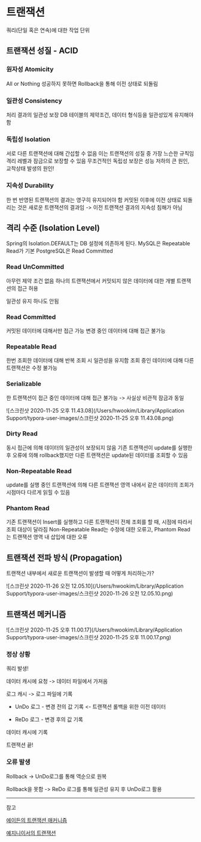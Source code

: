 # 트랜잭션

쿼리(단일 혹은 연속)에 대한 작업 단위

## 트랜잭션 성질 - ACID

### 원자성 Atomicity

All or Nothing
성공하지 못하면 Rollback을 통해 이전 상태로 되돌림

### 일관성 Consistency

처리 결과의 일관성 보장
DB 테이블의 제약조건, 데이터 형식등을 일관성있게 유지해야함

### 독립성 Isolation

서로 다른 트랜잭션에 대해 간섭할 수 없음
이는 트랜잭션의 성질 중 가장 느슨한 규칙임
격리 레벨과 잠금으로 보장할 수 있음
무조건적인 독립성 보장은 성능 저하의 큰 원인, 교착상태 발생의 원인!

### 지속성 Durability

한 번 반영된 트랜잭션의 결과는 영구히 유지되어야 함
커밋된 이후에 이전 상태로 되돌리는 것은 새로운 트랜잭션의 결과임 -> 이전 트랜잭션 결과의 지속성 침해가 아님

## 격리 수준 (Isolation Level)

Spring의 Isolation.DEFAULT는 DB 설정에 의존하게 된다.
MySQL은 Repeatable Read가 기본
PostgreSQL은 Read Committed

### Read UnCommitted

아무런 제약 조건 없음
하나의 트랜잭션에서 커밋되지 않은 데이터에 대한 개별 트랜잭션의 접근 허용

일관성 유지 하나도 안됨

### Read Committed

커밋된 데이터에 대해서만 접근 가능
변경 중인 데이터에 대해 접근 불가능

### Repeatable Read

한번 조회한 데이터에 대해 반복 조회 시 일관성을 유지함
조회 중인 데이터에 대해 다른 트랜잭션은 수정 불가능

### Serializable

한 트랜잭션이 접근 중인 데이터에 대해 접근 불가능 -> 사실상 비관적 잠금과 동일

![스크린샷 2020-11-25 오후 11.43.08](/Users/hwookim/Library/Application Support/typora-user-images/스크린샷 2020-11-25 오후 11.43.08.png)

### Dirty Read

동시 접근에 의해 데이터의 일관성이 보장되지 않음
기존 트랜잭션이 update를 실행한 후 오류에 의해 rollback했지만 다른 트랜잭션은 update된 데이터를 조회할 수 있음

### Non-Repeatable Read

update를 실행 중인 트랜잭션에 의해 다른 트랜잭션 영역 내에서 같은 데이터의 조회가 시점마다 다르게 읽힐 수 있음

### Phantom Read

기존 트랜잭션이 Insert를 실행하고 다른 트랜잭션이 전체 조회를 할 때, 시점에 따라서 조회 대상이 달라짐
Non-Repeatable Read는 수정에 대한 오류고, Phantom Read는 트랜잭션 영역 내 삽입에 대한 오류

## 트랜잭션 전파 방식 (Propagation)

트랜잭션 내부에서 새로운 트랜잭션이 발생할 때 어떻게 처리하는가?

![스크린샷 2020-11-26 오전 12.05.10](/Users/hwookim/Library/Application Support/typora-user-images/스크린샷 2020-11-26 오전 12.05.10.png)

## 트랜잭션 메커니즘

![스크린샷 2020-11-25 오후 11.00.17](/Users/hwookim/Library/Application Support/typora-user-images/스크린샷 2020-11-25 오후 11.00.17.png)

### 정상 상황

쿼리 발생!

데이터 캐시에 요청 -> 데이터 파일에서 가져옴

로그 캐시 -> 로그 파일에 기록

- UnDo 로그 - 변경 전의 값 기록 <- 트랜잭션 롤백을 위한 이전 데이터

- ReDo 로그 - 변경 후의 값 기록

데이터 캐시에 기록

트랜잭션 끝!

### 오류 발생

Rollback -> UnDo로그를 통해 역순으로 원복 

Rollback을 못함 -> ReDo 로그를 통해 일관성 유지 후 UnDo로그 활용

---
참고 

[에이든의 트랜잭션 매커니즘](https://www.youtube.com/watch?v=ImvYNlF_saE&t=12s&ab_channel=%EC%9A%B0%EC%95%84%ED%95%9CTech)

[예지니이서의 트랜잭션](https://www.youtube.com/watch?v=e9PC0sroCzc&ab_channel=%EC%9A%B0%EC%95%84%ED%95%9CTech)